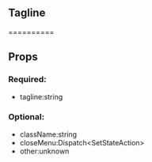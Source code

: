 
## Tagline
==========
## Props


### Required:
 - tagline:string

### Optional:
 - className:string
 - closeMenu:Dispatch<SetStateAction<boolean>>
 - other:unknown